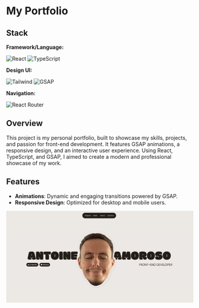 # My Portfolio

## Stack
**Framework/Language:**
  
  ![React](https://img.shields.io/badge/React-20232A?style=for-the-badge&logo=react&logoColor=61DAFB)
  ![TypeScript](https://img.shields.io/badge/TypeScript-007ACC?style=for-the-badge&logo=typescript&logoColor=white)

**Design UI:**
  
  ![Tailwind](https://img.shields.io/badge/Tailwind_CSS-38B2AC?style=for-the-badge&logo=tailwind-css&logoColor=white)
  ![GSAP](https://img.shields.io/badge/green%20sock-88CE02?style=for-the-badge&logo=greensock&logoColor=white)

**Navigation:**
  
  ![React Router](https://img.shields.io/badge/React_Router-CA4245?style=for-the-badge&logo=react-router&logoColor=white)


## Overview

This project is my personal portfolio, built to showcase my skills, projects, and passion for front-end development. It features GSAP animations, a responsive design, and an interactive user experience. Using React, TypeScript, and GSAP, I aimed to create a modern and professional showcase of my work.

## Features
- **Animations**: Dynamic and engaging transitions powered by GSAP.
- **Responsive Design**:  Optimized for desktop and mobile users.

![Screen](https://github.com/antoinea95/antoineamoroso-website/blob/main/public/assets/meta-preview.png)